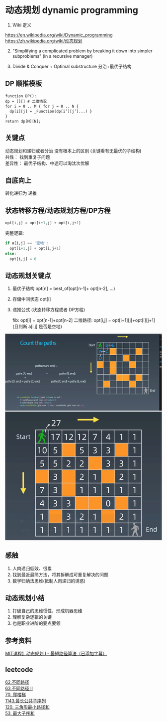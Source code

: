 # 动态规划 dynamic programming

1. Wiki 定义

<https://en.wikipedia.org/wiki/Dynamic_programming>   
<https://zh.wikipedia.org/wiki/动态规划>

2. "Simplifying a complicated problem by breaking it down into simpler subproblems"
(in a recursive manager)

3. Divide & Conquer + Optimal substructure 分治+最优子结构

## DP 顺推模板

```
function DP():
dp = [][] # 二维情况
for i = 0 .. M { for j = 0 .. N {
  dp[i][j] = _Function(dp[i’][j’]...) }
}
return dp[M][N];
```

## 关键点

动态规划和递归或者分治 没有根本上的区别 (关键看有无最优的子结构)  
共性： 找到重复子问题  
差异性： 最优子结构、中途可以淘汰次优解  

## 自底向上

转化递归为 递推  


## 状态转移方程/动态规划方程/DP方程

```python
opt[i,j] = opt[i+1,j] + opt[i,j+1]
```

完整逻辑:

```python
if a[i,j] == '空地':
  opt[i+1,j] + opt[i,j+1]
else:
  opt[i,j] = 0
```

## 动态规划关键点

1. 最优子结构 opt[n] = best_of(opt[n-1]+ opt[n-2], ...)
2. 存储中间状态 opt[i]
3. 递推公式 (状态转移方程或者 DP方程)

    fib: opt[i] = opt[n-1]+opt[n-2]
    二维路径: opt[i,j] = opt[i+1][j]+opt[i][j+1] (且判断 a[i,j] 是否是空地)


![dynamic_programming](./dynamic_programming/count_the_paths.png)
![dynamic_programming](./dynamic_programming/count_the_paths_2.png)


## 感触

1. 人肉递归低效、很累 
2. 找到最近最简方法，将其拆解成可重复解决的问题
3. 数学归纳法思维(抵制人肉递归的诱惑)

## 动态规划小结

1. 打破自己的思维惯性，形成机器思维
2. 理解复杂逻辑的关键
3. 也是职业进阶的要点要领


## 参考资料

[MIT课程】动态规划 I - 最短路径算法（已添加字幕）](https://www.bilibili.com/video/av53233912?from=search&seid=2847395688604491997)

## leetcode

[62.不同路径](https://leetcode-cn.com/problems/unique-paths/)  
[63.不同路径 II](https://leetcode-cn.com/problems/unique-paths-ii/)  
[70. 爬楼梯](https://leetcode-cn.com/problems/climbing-stairs/)  
[1143.最长公共子序列](https://leetcode-cn.com/problems/longest-common-subsequence/)  
[120. 三角形最小路径和](https://leetcode-cn.com/problems/triangle/description/)  
[53. 最大子序和](https://leetcode-cn.com/problems/maximum-subarray)  

